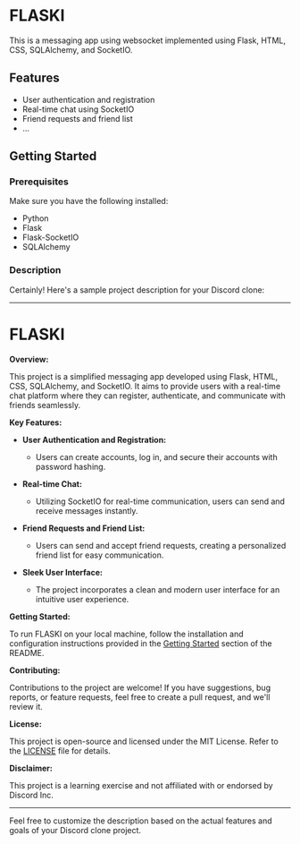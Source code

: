 # FLASKI

This is a messaging app using websocket implemented using Flask, HTML, CSS, SQLAlchemy, and SocketIO.

## Features

- User authentication and registration
- Real-time chat using SocketIO
- Friend requests and friend list
- ...

## Getting Started

### Prerequisites

Make sure you have the following installed:

- Python
- Flask
- Flask-SocketIO
- SQLAlchemy

### Description

Certainly! Here's a sample project description for your Discord clone:

---

# FLASKI

**Overview:**

This project is a simplified messaging app developed using Flask, HTML, CSS, SQLAlchemy, and SocketIO. It aims to provide users with a real-time chat platform where they can register, authenticate, and communicate with friends seamlessly.

**Key Features:**

- **User Authentication and Registration:**
  - Users can create accounts, log in, and secure their accounts with password hashing.

- **Real-time Chat:**
  - Utilizing SocketIO for real-time communication, users can send and receive messages instantly.

- **Friend Requests and Friend List:**
  - Users can send and accept friend requests, creating a personalized friend list for easy communication.

- **Sleek User Interface:**
  - The project incorporates a clean and modern user interface for an intuitive user experience.

**Getting Started:**

To run FLASKI on your local machine, follow the installation and configuration instructions provided in the [Getting Started](#getting-started) section of the README.

**Contributing:**

Contributions to the project are welcome! If you have suggestions, bug reports, or feature requests, feel free to create a pull request, and we'll review it.

**License:**

This project is open-source and licensed under the MIT License. Refer to the [LICENSE](LICENSE) file for details.

**Disclaimer:**

This project is a learning exercise and not affiliated with or endorsed by Discord Inc.

---

Feel free to customize the description based on the actual features and goals of your Discord clone project.
